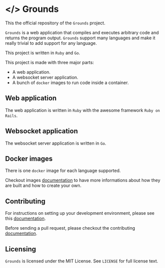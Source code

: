 # </\> Grounds

This the official repository of the `Grounds` project.

`Grounds` is a web application that compiles and executes arbitrary code and returns the program output.
`Grounds` support many languages and make it really trivial to add support for any language.

This project is written in `Ruby` and `Go`.

This project is made with three major parts:

- A web application.
- A websocket server application.
- A bunch of `docker` images to run code inside a container.

## Web application

The web application is written in `Ruby` with the awesome framework `Ruby on Rails`.

## Websocket application

The websocket server application is written in `Go`.

## Docker images

There is one `docker` image for each language supported.

Checkout images [documentation](https://github.com/folieadrien/grounds/blob/master/docs/IMAGES.md)
to have more informations about how they are built and how to create your own.

## Contributing

For instructions on setting up your development environment, please see this
[documentation](https://github.com/folieadrien/grounds/blob/master/docs/DEVENV.md).

Before sending a pull request, please checkout the contributing
[documentation](https://github.com/folieadrien/grounds/blob/master/docs/CONTRIBUTING.md).

## Licensing

`Grounds` is licensed under the MIT License. See `LICENSE` for full license text.
